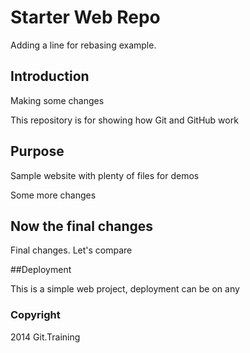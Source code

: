 # Starter Web Repo

Adding a line for rebasing example.

## Introduction

Making some changes

This repository is for showing how Git and GitHub work

## Purpose

Sample website with plenty of files for demos

Some more changes

## Now the final changes

Final changes.
Let's compare

##Deployment

This is a simple web project, deployment can be on any

### Copyright

2014 Git.Training